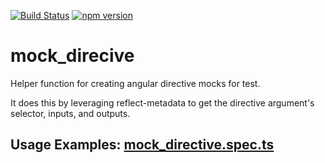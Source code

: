 [![Build Status](https://travis-ci.org/ike18t/mock_directive.png?branch=master)](https://travis-ci.org/ike18t/mock_directive)
[![npm version](https://badge.fury.io/js/mock-directive.svg)](https://badge.fury.io/js/mock-directive)

# mock_direcive
Helper function for creating angular directive mocks for test.

It does this by leveraging reflect-metadata to get the directive argument's selector, inputs, and outputs.

## Usage Examples: [mock_directive.spec.ts](lib/mock_directive.spec.ts)
